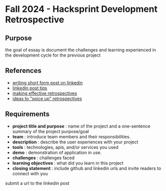 # Fall 2024 - Hacksprint Development Retrospective

## Purpose

the goal of essay is document the challenges and learning experienced in the
development cycle for the previous project

## References

- [writing short form post on linkedin](https://www.linkedin.com/pulse/how-write-great-short-form-post-linkedin-section-karen-tisdell)
- [linkedin post tips](https://act-on.com/learn/blog/how-to-write-linkedin-post-tips-for-good-content/)
- [making effective retrospectives](https://www.linkedin.com/pulse/how-make-retrospectives-effective-ritesh-kumar-agrawal)
- [ideas to "spice up" retrospectives](https://www.linkedin.com/pulse/40-ideas-spice-up-your-retrospective-ralph-van-roosmalen)

## Requirements

- **project title and purpose** : name of the project and a one-sentence summary
  of the project purpose/goal
- **team** : introduce team members and their responsibilities.
- **description** : describe the user experiences with your project
- **tools** : technologies, apis, and/or services you used
- **demo** : demonstration of application in use.
- **challenges** : challenges faced
- **learning objectives** : what did you learn in this project
- **closing statement** : include github and linkedin urls and invite
  readers to connect with you

submit a url to the linkedin post

